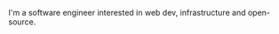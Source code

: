 I'm a software engineer interested in web dev, infrastructure and open-source.


<!--
i wrire logics.
Software Engineer keen on building and shipping innovative products geared toward simplifying, automating, and improving lives.

A self-motivated professional looking to secure a challenging position where I can use my skills to add value to the firm. Proficient in a range of computer languages. Great problem solving and communication skills. Experienced in building user-focused and friendly websites using HTML, CSS and Javascript, as well as web applications using React.js

Interests:

* Software Development
* Cloud Computing
* Blockchain Developmet
**yimikao/yimikao** is a ✨ _special_ ✨ repository because its `README.md` (this file) appears on your GitHub profile.

Here are some ideas to get you started:

- 🔭 I’m currently working on ...
- 🌱 I’m currently learning ...
- 👯 I’m looking to collaborate on ...
- 🤔 I’m looking for help with ...
- 💬 Ask me about ...
- 📫 How to reach me: ...
- 😄 Pronouns: ...
- ⚡ Fun fact: ...
-->
